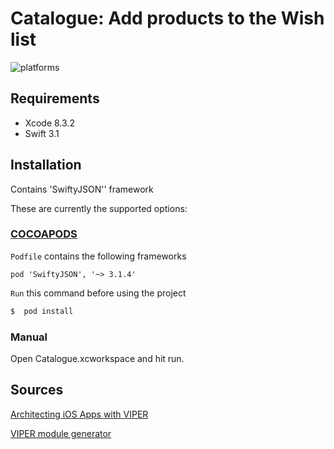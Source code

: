 

Catalogue: Add products to the Wish list
========================================


![platforms](https://img.shields.io/badge/platforms-iOS-333333.svg)

## Requirements

* Xcode 8.3.2
* Swift 3.1

## Installation

Contains 'SwiftyJSON'' framework

These are currently the supported options:

### [COCOAPODS](https://cocoapods.org/)

`Podfile` contains the following frameworks

```
pod 'SwiftyJSON', '~> 3.1.4'

```

`Run` this command before using the project

```bash
$  pod install
```

### Manual

Open Catalogue.xcworkspace and hit run.

Sources
-------

[Architecting iOS Apps with VIPER](https://www.objc.io/issues/13-architecture/viper/)


[VIPER module generator](https://github.com/pepibumur/viper-module-generator)
